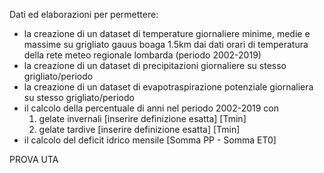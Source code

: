 Dati ed elaborazioni per permettere:
- la creazione di un dataset di temperature giornaliere minime, medie e massime su grigliato gauus boaga 1.5km dai dati orari di temperatura della rete meteo regionale lombarda (periodo 2002-2019)
- la creazione di un dataset di precipitazioni giornaliere su stesso grigliato/periodo
- la creazione di un dataset di evapotraspirazione potenziale giornaliera su stesso grigliato/periodo
- il calcolo della percentuale di anni nel periodo 2002-2019 con
    1. gelate invernali [inserire definizione esatta] [Tmin]
    2. gelate tardive [inserire definizione esatta] [Tmin]
- il calcolo del deficit idrico mensile [Somma PP - Somma ET0]


PROVA UTA
